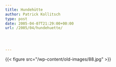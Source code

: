 ```yaml
---
title: Hundehütte
author: Patrick Kollitsch
type: post
date: 2005-04-07T21:29:00+00:00
url: /2005/04/hundehuette/




---
```

{{< figure src="/wp-content/old-images/88.jpg" >}}
